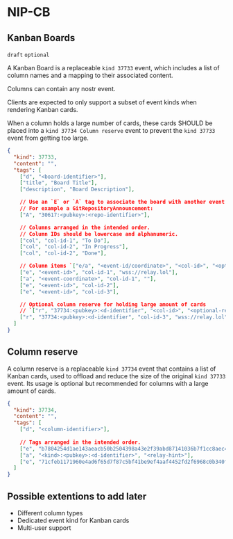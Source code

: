 NIP-CB
======

Kanban Boards
-------

`draft` `optional`

A Kanban Board is a replaceable `kind 37733` event, which includes a list of column names and a mapping to their associated content.

Columns can contain any nostr event.

Clients are expected to only support a subset of event kinds when rendering Kanban cards.

When a column holds a large number of cards, these cards SHOULD be placed into a `kind 37734 Column reserve` event to prevent the `kind 37733` event from getting too large.


```json
{
  "kind": 37733,
  "content": "",
  "tags": [
    ["d", "<board-identifier>"],
    ["title", "Board Title"],
    ["description", "Board Description"],

    // Use an `E` or `A` tag to associate the board with another event. 
    // For example a GitRepositoryAnnouncement:
    ["A", "30617:<pubkey>:<repo-identifier>"],

    // Columns arranged in the intended order. 
    // Column IDs should be lowercase and alphanumeric.
    ["col", "col-id-1", "To Do"],
    ["col", "col-id-2", "In Progress"],
    ["col", "col-id-2", "Done"],

    // Column items `["e/a", "<event-id/coordinate>", "<col-id>", "<optional-relay-hint>"]` arranged in the intended order
    ["e", "<event-id>", "col-id-1", "wss://relay.lol"],
    ["a", "<event-coordinate>", "col-id-1", ""],
    ["e", "<event-id>", "col-id-2"],
    ["e", "<event-id>", "col-id-3"],

    // Optional column reserve for holding large amount of cards 
    // `["r", "37734:<pubkey>:<d-identifier", "<col-id>", "<optional-relay-hint>"]`
    ["r", "37734:<pubkey>:<d-identifier", "col-id-3", "wss://relay.lol"],
  ]
}
```

## Column reserve

A column reserve is a replaceable `kind 37734` event that contains a list of Kanban cards, used to offload and reduce the size of the original `kind 37733` event. Its usage is optional but recommended for columns with a large amount of cards.

```json
{
  "kind": 37734,
  "content": "",
  "tags": [
    ["d", "<column-identifier>"],
    
    // Tags arranged in the intended order.
    ["e", "b7804254d1ae143aeacb50b2504398a43e2f39abd87141036b7f1cc8aec4069e", "<relay-hint>"],
    ["a", "<kind>:<pubkey>:<d-identifier>", "<relay-hint>"],
    ["e", "71cfeb1171960e4ad6f65d7f87c5bf41be9ef4aaf4452fd2f6968c0b340f79d7", "<relay-hint>"],
  ]
}
```
  
## Possible extentions to add later

- Different column types
- Dedicated event kind for Kanban cards
- Multi-user support
